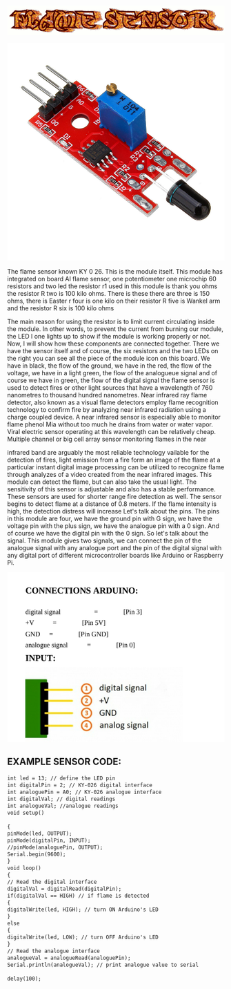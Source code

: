 ![](FlameSensor.gif)

![](FSENSOR.jpg)

The flame sensor known KY 0 26. This is the module itself.
This module has integrated on board AI flame sensor, one
potentiometer one microchip 60 resistors and two led the resistor r1
used in this module is thank you ohms the resistor R two is 100 kilo
ohms. There is these there are three is 150 ohms, there is Easter r
four is one kilo on their resistor R five is Wankel arm and the resistor
R six is 100 kilo ohms

The main reason for using the resistor is to limit current circulating
inside the module. In other words, to prevent the current from
burning our module, the LED l one lights up to show if the module is
working properly or not. Now, I will show how these components
are connected together. There we have the sensor itself and of
course, the six resistors and the two LEDs on the right you can see
all the piece of the module icon on this board. We have in black, the
flow of the ground, we have in the red, the flow of the voltage, we
have in a light green, the flow of the analogueue signal and of course
we have in green, the flow of the digital signal the flame sensor is
used to detect fires or other light sources that have a wavelength of
760 nanometres to thousand hundred nanometres.
Near infrared ray flame detector, also known as a visual flame
detectors employ flame recognition technology to confirm fire by
analyzing near infrared radiation using a charge coupled device. A
near infrared sensor is especially able to monitor flame phenol Mia
without too much he drains from water or water vapor. Viral electric
sensor operating at this wavelength can be relatively cheap. Multiple
channel or big cell array sensor monitoring flames in the near

infrared band are arguably the most reliable technology vailable for
the detection of fires, light emission from a fire form an image of the
flame at a particular instant digital image processing can be utilized
to recognize flame through analyzes of a video created from the near
infrared images. This module can detect the flame, but can also take
the usual light.
The sensitivity of this sensor is adjustable and also has a stable
performance. These sensors are used for shorter range fire detection
as well. The sensor begins to detect flame at a distance of 0.8 meters.
If the flame intensity is high, the detection distress will increase Let's
talk about the pins. The pins in this module are four, we have the
ground pin with G sign, we have the voltage pin with the plus sign,
we have the analogue pin with a 0 sign. And of course we have the
digital pin with the 0 sign. So let's talk about the signal. This module
gives two signals, we can connect the pin of the analogue signal with
any analogue port and the pin of the digital signal with any digital
port of different microcontroller boards like Arduino or Raspberry
Pi.

![](FlameConect.PNG)

## EXAMPLE SENSOR CODE:
```ARDUINO
int led = 13; // define the LED pin
int digitalPin = 2; // KY-026 digital interface
int analoguePin = A0; // KY-026 analogue interface
int digitalVal; // digital readings
int analogueVal; //analogue readings
void setup()

{
pinMode(led, OUTPUT);
pinMode(digitalPin, INPUT);
//pinMode(analoguePin, OUTPUT);
Serial.begin(9600);
}
void loop()
{
// Read the digital interface
digitalVal = digitalRead(digitalPin);
if(digitalVal == HIGH) // if flame is detected
{
digitalWrite(led, HIGH); // turn ON Arduino's LED
}
else
{
digitalWrite(led, LOW); // turn OFF Arduino's LED
}
// Read the analogue interface
analogueVal = analogueRead(analoguePin);
Serial.println(analogueVal); // print analogue value to serial

delay(100);

```
